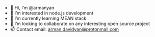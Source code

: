 - 👋 Hi, I’m @armanyan
- 👀 I’m interested in node.js development
- 🌱 I’m currently learning MEAN stack
- 💞️ I’m looking to collaborate on any interesting open source project
- 📫 Contact email: arman.davidyan@protonmail.com

<!---
armanyan/armanyan is a ✨ special ✨ repository because its `README.md` (this file) appears on your GitHub profile.
You can click the Preview link to take a look at your changes.
--->
